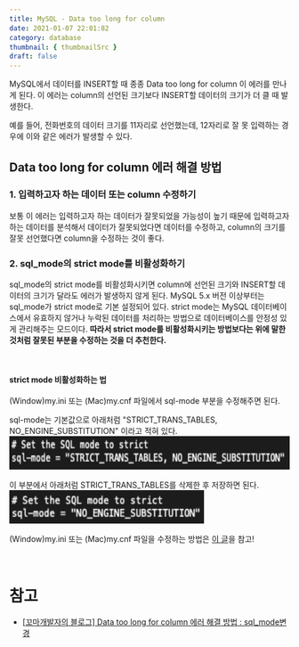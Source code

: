 ```yaml
---
title: MySQL - Data too long for column
date: 2021-01-07 22:01:82
category: database
thumbnail: { thumbnailSrc }
draft: false
---
```


MySQL에서 데이터를 INSERT할 때 종종 Data too long for column 이 에러를 만나게 된다. 이 에러는 column의 선언된 크기보다 INSERT할 데이터의 크기가 더 클 때 발생한다.

예를 들어, 전화번호의 데이터 크기를 11자리로 선언했는데, 12자리로 잘 못 입력하는 경우에 이와 같은 에러가 발생할 수 있다.

## Data too long for column 에러 해결 방법

### 1. 입력하고자 하는 데이터 또는 column 수정하기

보통 이 에러는 입력하고자 하는 데이터가 잘못되었을 가능성이 높기 때문에 입력하고자 하는 데이터를 분석해서 데이터가 잘못되었다면 데이터를 수정하고, column의 크기를 잘못 선언했다면 column을 수정하는 것이 좋다.

### 2. sql_mode의 strict mode를 비활성화하기

sql_mode의 strict mode를 비활성화시키면 column에 선언된 크기와 INSERT할 데이터의 크기가 달라도 에러가 발생하지 않게 된다. MySQL 5.x 버전 이상부터는 sql_mode가 strict mode로 기본 설정되어 있다. strict mode는 MySQL 데이터베이스에서 유효하지 않거나 누락된 데이터를 처리하는 방법으로 데이터베이스를 안정성 있게 관리해주는 모드이다. **따라서 strict mode를 비활성화시키는 방법보다는 위에 말한 것처럼 잘못된 부분을 수정하는 것을 더 추천한다.**

</br>

#### strict mode 비활성화하는 법

(Window)my.ini 또는 (Mac)my.cnf 파일에서 sql-mode 부분을 수정해주면 된다.

sql-mode는 기본값으로 아래처럼 "STRICT_TRANS_TABLES, NO_ENGINE_SUBSTITUTION" 이라고 적혀 있다.
<img src="./image/data_long1.png"  width="600" height="60">

이 부분에서 아래처럼 STRICT_TRANS_TABLES를 삭제한 후 저장하면 된다.
<img src="./image/data_long2.png"  width="350" height="60">

(Window)my.ini 또는 (Mac)my.cnf 파일을 수정하는 방법은 [이 글](https://2dowon.netlify.app/database/error-code-1290/)을 참고!

</br>

# 참고

- [[꼬마개발자의 블로그] Data too long for column 에러 해결 방법 : sql_mode변경](https://m.blog.naver.com/PostView.nhn?blogId=devks0228&logNo=221637966872&proxyReferer=https:%2F%2Fwww.google.com%2F)
